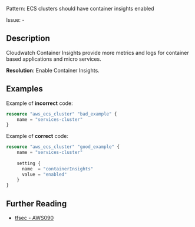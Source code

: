Pattern: ECS clusters should have container insights enabled

Issue: -

## Description

Cloudwatch Container Insights provide more metrics and logs for container based applications and micro services.

**Resolution**: Enable Container Insights.

## Examples

Example of **incorrect** code:

```terraform
resource "aws_ecs_cluster" "bad_example" {
  	name = "services-cluster"
}
```

Example of **correct** code:

```terraform
resource "aws_ecs_cluster" "good_example" {
	name = "services-cluster"
  
	setting {
	  name  = "containerInsights"
	  value = "enabled"
	}
}
```

## Further Reading

* [tfsec - AWS090](https://tfsec.dev/docs/aws/AWS090/)